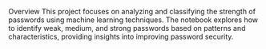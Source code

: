 Overview
This project focuses on analyzing and classifying the strength of passwords using machine learning techniques. The notebook explores how to identify weak, medium, and strong passwords based on patterns and characteristics, providing insights into improving password security.
